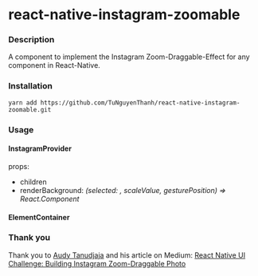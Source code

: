 # react-native-instagram-zoomable

### Description

A component to implement the Instagram Zoom-Draggable-Effect for any component in React-Native.

### Installation

```shell
yarn add https://github.com/TuNguyenThanh/react-native-instagram-zoomable.git
```


### Usage

#### InstagramProvider
props:
* children
* renderBackground: _(selected: , scaleValue, gesturePosition) => React.Component_

#### ElementContainer



### Thank you

Thank you to [Audy Tanudjaja](https://medium.com/@audytanudjaja) and his article on Medium: [React Native UI Challenge: Building Instagram Zoom-Draggable Photo](https://medium.com/@audytanudjaja/react-native-ui-challenge-building-instagram-zoom-draggable-photo-9127413b1d29)

